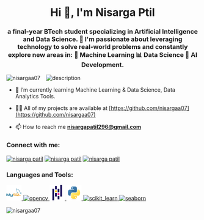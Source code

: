 <h1 align="center">Hi 👋, I'm Nisarga Ptil</h1>
<h3 align="center">a final-year BTech student specializing in Artificial Intelligence and Data Science. 🚀 I'm passionate about leveraging technology to solve real-world problems and constantly explore new areas in: 🧠 Machine Learning 📊 Data Science 🤖 AI Development.</h3>
<img src="https://github.com/user-attachments/assets/6e625bd8-baac-4604-9ead-4cd22fd42ead"
alt="description" width="400" align="right">
<p align="left"> <img src="https://komarev.com/ghpvc/?username=nisargaa07&label=Profile%20views&color=0e75b6&style=flat" alt="nisargaa07" /> </p>

- 🌱 I’m currently learning  Machine Learning & Data Science, Data Analytics Tools.

- 👨‍💻 All of my projects are available at [https://github.com/nisargaa07](https://github.com/nisargaa07)

- 📫 How to reach me **nisargapatil296@gmail.com**

<h3 align="left">Connect with me:</h3>
<p align="left">
<a href="https://linkedin.com/in/nisarga patil" target="blank"><img align="center" src="https://raw.githubusercontent.com/rahuldkjain/github-profile-readme-generator/master/src/images/icons/Social/linked-in-alt.svg" alt="nisarga patil" height="30" width="40" /></a>
<a href="https://kaggle.com/nisarga patil" target="blank"><img align="center" src="https://raw.githubusercontent.com/rahuldkjain/github-profile-readme-generator/master/src/images/icons/Social/kaggle.svg" alt="nisarga patil" height="30" width="40" /></a>
<a href="https://www.hackerearth.com/nisarga patil" target="blank"><img align="center" src="https://raw.githubusercontent.com/rahuldkjain/github-profile-readme-generator/master/src/images/icons/Social/hackerearth.svg" alt="nisarga patil" height="30" width="40" /></a>
</p>

<h3 align="left">Languages and Tools:</h3>
<p align="left"> <a href="https://www.mysql.com/" target="_blank" rel="noreferrer"> <img src="https://raw.githubusercontent.com/devicons/devicon/master/icons/mysql/mysql-original-wordmark.svg" alt="mysql" width="40" height="40"/> </a> <a href="https://opencv.org/" target="_blank" rel="noreferrer"> <img src="https://www.vectorlogo.zone/logos/opencv/opencv-icon.svg" alt="opencv" width="40" height="40"/> </a> <a href="https://pandas.pydata.org/" target="_blank" rel="noreferrer"> <img src="https://raw.githubusercontent.com/devicons/devicon/2ae2a900d2f041da66e950e4d48052658d850630/icons/pandas/pandas-original.svg" alt="pandas" width="40" height="40"/> </a> <a href="https://www.python.org" target="_blank" rel="noreferrer"> <img src="https://raw.githubusercontent.com/devicons/devicon/master/icons/python/python-original.svg" alt="python" width="40" height="40"/> </a> <a href="https://scikit-learn.org/" target="_blank" rel="noreferrer"> <img src="https://upload.wikimedia.org/wikipedia/commons/0/05/Scikit_learn_logo_small.svg" alt="scikit_learn" width="40" height="40"/> </a> <a href="https://seaborn.pydata.org/" target="_blank" rel="noreferrer"> <img src="https://seaborn.pydata.org/_images/logo-mark-lightbg.svg" alt="seaborn" width="40" height="40"/> </a> </p>

<p><img align="center" src="https://github-readme-stats.vercel.app/api/top-langs?username=nisargaa07&show_icons=true&locale=en&layout=compact" alt="nisargaa07" /></p>

